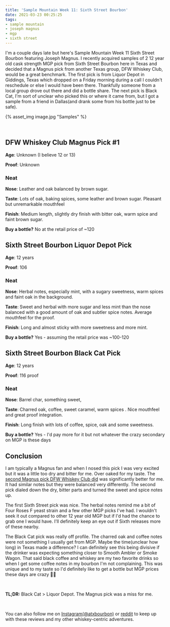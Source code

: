 ```yaml
---
title: 'Sample Mountain Week 11: Sixth Street Bourbon'
date: 2021-03-23 00:25:25
tags:
- sample mountain
- joseph magnus
- mgp
- sixth street
---
```


I'm a couple days late but here's Sample Mountain Week 11 Sixth Street Bourbon featuring Joseph Magnus. I recently acquired samples of 2 12 year old cask strength MGP pick from Sixth Street Bourbon here in Texas and decided that a Magnus pick from another Texas group, DFW Whiskey Club, would be a great benchmark. The first pick is from Liquor Depot in Giddings, Texas which dropped on a Friday morning during a call I couldn't reschedule or else I would have been there. Thankfully someone from a local group drove out there and did a bottle share. The next pick is Black Cat, I'm sort of unclear who picked this or where it came from, but I got a sample from a friend in Dallas(and drank some from his bottle just to be safe). 

{% asset_img image.jpg "Samples" %}

&nbsp;

## DFW Whiskey Club Magnus Pick #1

**Age**: Unknown (I believe 12 or 13)

**Proof**: Unknown 

### Neat
**Nose**: Leather and oak balanced by brown sugar.

**Taste**: Lots of oak, baking spices, some leather and brown sugar. Pleasant but unremarkable mouthfeel

**Finish**: Medium length, slightly dry finish with bitter oak, warm spice and faint brown sugar.

**Buy a bottle?** No at the retail price of ~120

## Sixth Street Bourbon Liquor Depot Pick

**Age**: 12 years

**Proof**: 106

### Neat
**Nose**: Herbal notes, especially mint, with a sugary sweetness, warm spices and faint oak in the background. 

**Taste**: Sweet and herbal with more sugar and less mint than the nose balanced with a good amount of oak and subtler spice notes. Average mouthfeel for the proof.

**Finish**: Long and almost sticky with more sweetness and more mint.

**Buy a bottle?** Yes - assuming the retail price was ~100-120

## Sixth Street Bourbon Black Cat Pick

**Age**: 12 years

**Proof**: 116 proof

### Neat
**Nose**: Barrel char, something sweet, 

**Taste**: Charred oak, coffee, sweet caramel, warm spices . Nice mouthfeel and great proof integration.

**Finish**: Long finish with lots of coffee, spice, oak and some sweetness.

**Buy a bottle?** Yes - I'd pay more for it but not whatever the crazy secondary on MGP is these days

## Conclusion

I am typically a Magnus fan and when I nosed this pick I was very excited but it was a little too dry and bitter for me. Over oaked for my taste. The [second Magnus pick DFW Whiskey Club did](https://atxbourbon.com/2021/01/10/Sample-Mountain-Week-1/) was significantly better for me. It had similar notes but they were balanced very differently. The second pick dialed down the dry, bitter parts and turned the sweet and spice notes up. 

The first Sixth Street pick was nice. The herbal notes remind me a bit of Four Roses F yeast strain and a few other MGP picks I've had. I wouldn't seek it out compared to other 12 year old MGP but if I'd had the chance to grab one I would have. I'll definitely keep an eye out if Sixth releases more of these nearby.

The Black Cat pick was really off profile. The charred oak and coffee notes were not something I usually get from MGP. Maybe the time(unclear how long) in Texas made a difference? I can definitely see this being divisive if the drinker was expecting something closer to Smooth Ambler or Smoke Wagon. That said black coffee and whiskey are my two favorite drinks so when I get some coffee notes in my bourbon I'm not complaining. This was unique and to my taste so I'd definitely like to get a bottle but MGP prices these days are crazy 🤷‍♂️


&nbsp;

**TL;DR:** Black Cat > Liquor Depot. The Magnus pick was a miss for me.

&nbsp;

You can also follow me on [Instagram(@atxbourbon)](https://www.instagram.com/atxbourbon/) or [reddit](https://www.reddit.com/r/atxbourbon/) to keep up with these reviews and my other whiskey-centric adventures.



